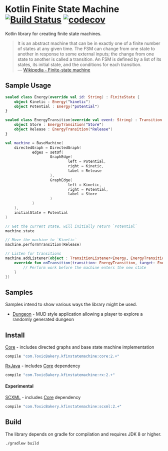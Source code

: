# Kotlin Finite State Machine [![Build Status](https://travis-ci.org/ToxicBakery/kfin-state-machine.svg?branch=master)](https://travis-ci.org/ToxicBakery/kfin-state-machine) [![codecov](https://codecov.io/gh/ToxicBakery/kfin-state-machine/branch/master/graph/badge.svg)](https://codecov.io/gh/ToxicBakery/kfin-state-machine)
Kotlin library for creating finite state machines.

> It is an abstract machine that can be in exactly one of a finite number of states at any given time. The FSM can change from one state to another in response to some external inputs; the change from one state to another is called a transition. An FSM is defined by a list of its states, its initial state, and the conditions for each transition.  
> &mdash; [Wikipedia - Finite-state machine][1]

## Sample Usage
```kotlin
sealed class Energy(override val id: String) : FiniteState {
    object Kinetic : Energy("kinetic")
    object Potential : Energy("potential")
}

sealed class EnergyTransition(override val event: String) : Transition {
    object Store : EnergyTransition("Store")
    object Release : EnergyTransition("Release")
}

val machine = BaseMachine(
    directedGraph = DirectedGraph(
            edges = setOf(
                    GraphEdge(
                            left = Potential,
                            right = Kinetic,
                            label = Release
                    ),
                    GraphEdge(
                            left = Kinetic,
                            right = Potential,
                            label = Store
                    )
            )
    ),
    initialState = Potential
)

// Get the current state, will initially return `Potential`
machine.state

// Move the machine to `Kinetic`
machine.performTransition(Release)

// Listen for transitions
machine.addListener(object : TransitionListener<Energy, EnergyTransition> {
    override fun onTransition(transition: EnergyTransition, target: Energy) {
        // Perform work before the machine enters the new state
    }
})
```

## Samples
Samples intend to show various ways the library might be used.

 * [Dungeon](samples/dungeon) - MUD style application allowing a player to explore a randomly generated dungeon

## Install
[Core](core) - includes directed graphs and base state machine implementation
```groovy
compile "com.ToxicBakery.kfinstatemachine:core:2.+"
```

[RxJava](rx) - includes [Core](core) dependency
```groovy
compile "com.ToxicBakery.kfinstatemachine:rx:2.+"
```

#### Experimental
[SCXML](scxml) - includes [Core](core) dependency
```groovy
compile "com.ToxicBakery.kfinstatemachine:scxml:2.+"
```

[1]:https://en.wikipedia.org/wiki/Finite-state_machine

## Build
The library depends on gradle for compilation and requires JDK 8 or higher.

`./gradlew build`